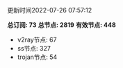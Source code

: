 更新时间2022-07-26 07:57:12

**总订阅: 73**
**总节点: 2819**
**有效节点: 448**
- v2ray节点: 67
- ss节点: 327
- trojan节点: 54
